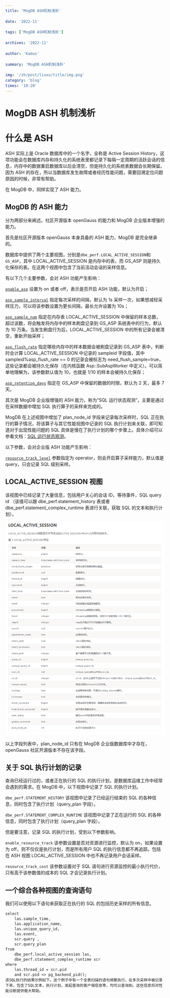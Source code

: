 ```yaml
---
title: 'MogDB ASH机制浅析'

date: '2022-11'

tags: ['MogDB ASH机制浅析']

archives: '2022-11'

author: 'Kamus'

summary: 'MogDB ASH机制浅析'

img: '/zh/post/liuxu/title/img.png'
category: 'blog'
times: '10:20'
---
```


# MogDB ASH 机制浅析

# 什么是 ASH

ASH 实际上是 Oracle 数据库中的一个名字，全称是 Active Session History，这项功能会在数据库内存和持久化的系统表里都记录下每隔一定周期的活跃会话的信息，内存中的数据重启数据库以后会清空，但是持久化的系统表数据会长期保留。因为 ASH 的存在，所以当数据库发生故障或者经历性能问题，需要回溯定位问题原因的时候，非常有帮助。

在 MogDB 中，同样实现了 ASH 能力。

## MogDB 的 ASH 能力

分为两部分来阐述。社区开源版本 openGauss 的能力和 MogDB 企业版本增强的能力。

首先是社区开源版本 openGauss 本身具备的 ASH 能力，MogDB 是完全继承的。

数据库中提供了两个主要视图，分别是`dbe_perf.LOCAL_ACTIVE_SESSION`和`GS_ASP`，其中 LOCAL_ACTIVE_SESSION 是内存中的表，而 GS_ASP 则是持久化保存的表。在这两个视图中包含了当前活动会话的采样信息。

有以下几个主要参数，会对 ASH 功能产生影响：

[`enable_asp`](https://docs.mogdb.io/zh/mogdb/v3.0/27-system-performance-snapshot#enable_asp) 设置为 on 或者 off，表示是否开启 ASH 功能，默认为开启；

[`asp_sample_interval`](https://docs.mogdb.io/zh/mogdb/v3.0/27-system-performance-snapshot#asp_sample_interval) 指定每次采样的间隔，默认为 1s 采样一次，如果想减轻采样压力，可以将该参数设置为更长间隔，最长允许设置为 10s；

[`asp_sample_num`](https://docs.mogdb.io/zh/mogdb/v3.0/27-system-performance-snapshot#asp_sample_num) 指定在内存表 LOCAL_ACTIVE_SESSION 中保留的样本总数，超过该数，将会触发将内存中的样本刷盘记录到 GS_ASP 系统表中的行为，默认为 10 万条。当发生刷盘行为后，LOCAL_ACTIVE_SESSION 中的所有记录会被清空，重新开始采样；

[`asp_flush_rate`](https://docs.mogdb.io/zh/mogdb/v3.0/27-system-performance-snapshot#asp_flush_rate) 指定哪些内存中的样本数据会被刷盘记录到 GS_ASP 表中，判断时会计算 LOCAL_ACTIVE_SESSION 中记录的 sampleid 字段值，其中 sampleid%asp_flush_rate == 0 的记录会被标志为 need_flush_sample=true，这些记录都会被持久化保存（在内核函数 Asp::SubAspWorker 中定义）。可以简单地理解为，该参数默认值为 10，也就是 1/10 的样本会被持久化保存；

[`asp_retention_days`](https://docs.mogdb.io/zh/mogdb/v3.0/27-system-performance-snapshot#asp_retention_days) 指定在 GS_ASP 中保留的数据的时限，默认为 2 天，最多 7 天。

其次是 MogDB 企业版增强的 ASH 能力，称为“SQL 运行状态观测”，主要是通过在采样数据中增加 SQL 执行算子的采样来完成的。

MogDB 在上述视图中增加了 plan_node_id 字段来记录每次采样时，SQL 正在执行的算子情况，将该算子与其它性能视图中记录的 SQL 执行计划来关联，即可知道对于出现性能问题的 SQL 具体是慢在了执行计划的哪个步骤上。具体介绍可以参看文档：[SQL 运行状态观测](https://docs.mogdb.io/zh/mogdb/v3.0/22-sql-running-status-observation#sql运行状态观测)。

以下参数，会对企业版 ASH 功能产生影响：

[`resource_track_level`](https://docs.mogdb.io/zh/mogdb/v3.0/13-load-management#resource_track_level) 参数指定为 operator，则会开启算子采样能力，默认值是 query，只会记录 SQL 级别采样。

## LOCAL_ACTIVE_SESSION 视图

该视图中已经记录了大量信息，包括用户关心的会话 ID，等待事件，SQL query id （该值可以跟 dbe_perf.statement_history 表或者 dbe_perf.statement_complex_runtime 表进行关联，获取 SQL 的文本和执行计划）。

![img](./title/20221027-7be7ecc2-fc32-4e9d-8dcb-c6f4320c80ad.png)

以上字段列表中，plan_node_id 只有在 MogDB 企业版数据库中才存在，openGauss 社区开源版本不存在该字段。

## 关于 SQL 执行计划的记录

查询已经运行过的，或者正在执行的 SQL 的执行计划，是数据库运维工作中经常会遇到的需求。在 MogDB 中，以下视图中记录了 SQL 的执行计划。

`dbe_perf.STATEMENT_HISTORY` 该视图中记录了已经运行结束的 SQL 的各种信息，同时包含了执行计划（query_plan 字段）。

`dbe_perf.STATEMENT_COMPLEX_RUNTIME` 该视图中记录了正在运行的 SQL 的各种信息，同时包含了执行计划（query_plan 字段）。

但是要注意，记录 SQL 的执行计划，受到以下参数影响。

`enable_resource_track` 该参数设置是否对资源进行监控，默认为 on，如果设置为 off，则不仅仅是执行计划，而是所有用户 SQL 的执行信息都不再追踪。包括在 ASH 视图 LOCAL_ACTIVE_SESSION 中也不再记录用户会话采样。

`resource_track_cost` 该参数设置对于 SQL 语句进行资源监控的最小执行代价，只有高于该参数值的成本的 SQL 才会记录执行计划。

## 一个综合各种视图的查询语句

我们可以使用以下语句来获取正在执行的 SQL 的包括历史采样的所有信息。

```
select
    las.sample_time,
    las.application_name,
    las.unique_query_id,
    las.event,
    scr.query ,
    scr.query_plan
from
    dbe_perf.local_active_session las,
    dbe_perf.statement_complex_runtime scr
where
    las.thread_id = scr.pid
    and scr.pid <> pg_backend_pid();
该SQL执行的结果示例如下。这个例子中有一个全表扫描的语句频繁执行，在多次采样中被记录下来，包含了SQL文本，执行计划，发起查询的客户端信息等，均可以查询到。这些信息将对性能诊断提供极大帮助。
```
